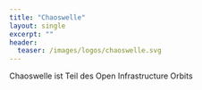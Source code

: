 ```yaml
---
title: "Chaoswelle"
layout: single
excerpt: ""
header:
  teaser: /images/logos/chaoswelle.svg
---
```


Chaoswelle ist Teil des Open Infrastructure Orbits
